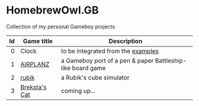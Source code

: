 # HomebrewOwl.GB
Collection of my personal Gameboy projects

| Id | Game title                                                 | Description                                                                                              |
|---:|------------------------------------------------------------|----------------------------------------------------------------------------------------------------------|
|   0| Clock                                                      | to be integrated from the [examples](https://github.com/NotImplementedLife/Gameboy-ASM-Examples/tree/master/2.tiles) |
|   1| [AIRPLANZ](https://github.com/NotImplementedLife/AIRPLANZ)                   | a Gameboy port of a pen & paper Battleship-like board game                             |
|   2| [rubik](https://github.com/NotImplementedLife/rubik)                         | a Rubik's cube simulator                                                               |
|   3| [Breksta's Cat](https://github.com/NotImplementedLife/brekstascat)           | coming up...                                                                           |
